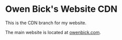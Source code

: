 # Owen Bick's Website CDN
This is the CDN branch for my website. 

The main website is located at [owenbick.com](https://owenbick.com).
